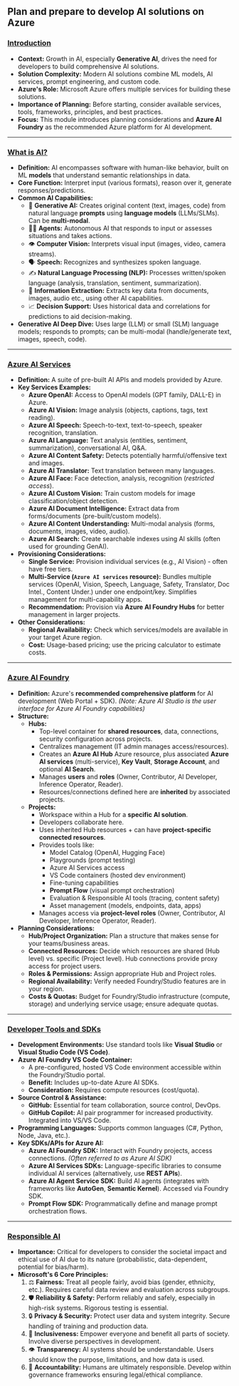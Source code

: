 ## Plan and prepare to develop AI solutions on Azure

### [Introduction](https://learn.microsoft.com/en-us/training/modules/prepare-azure-ai-development/1-introduction)

- **Context:** Growth in AI, especially **Generative AI**, drives the need for developers to build comprehensive AI solutions.
- **Solution Complexity:** Modern AI solutions combine ML models, AI services, prompt engineering, and custom code.
- **Azure's Role:** Microsoft Azure offers multiple services for building these solutions.
- **Importance of Planning:** Before starting, consider available services, tools, frameworks, principles, and best practices.
- **Focus:** This module introduces planning considerations and **Azure AI Foundry** as the recommended Azure platform for AI development.

______________________________________________________________________

### [What is AI?](https://learn.microsoft.com/en-us/training/modules/prepare-azure-ai-development/2-what-is-ai)

- **Definition:** AI encompasses software with human-like behavior, built on ML **models** that understand semantic relationships in data.
- **Core Function:** Interpret input (various formats), reason over it, generate responses/predictions.
- **Common AI Capabilities:**
  - 🤖 **Generative AI:** Creates original content (text, images, code) from natural language **prompts** using **language models** (LLMs/SLMs). Can be **multi-modal**.
  - 🧑‍💼 **Agents:** Autonomous AI that responds to input or assesses situations and takes actions.
  - 👁️ **Computer Vision:** Interprets visual input (images, video, camera streams).
  - 🗣️ **Speech:** Recognizes and synthesizes spoken language.
  - ✍️ **Natural Language Processing (NLP):** Processes written/spoken language (analysis, translation, sentiment, summarization).
  - 📄 **Information Extraction:** Extracts key data from documents, images, audio etc., using other AI capabilities.
  - 📈 **Decision Support:** Uses historical data and correlations for predictions to aid decision-making.
- **Generative AI Deep Dive:** Uses large (LLM) or small (SLM) language models; responds to prompts; can be multi-modal (handle/generate text, images, speech, code).

______________________________________________________________________

### [Azure AI Services](https://learn.microsoft.com/en-us/training/modules/prepare-azure-ai-development/3-azure-ai-services)

- **Definition:** A suite of pre-built AI APIs and models provided by Azure.
- **Key Services Examples:**
  - **Azure OpenAI:** Access to OpenAI models (GPT family, DALL-E) in Azure.
  - **Azure AI Vision:** Image analysis (objects, captions, tags, text reading).
  - **Azure AI Speech:** Speech-to-text, text-to-speech, speaker recognition, translation.
  - **Azure AI Language:** Text analysis (entities, sentiment, summarization), conversational AI, Q&A.
  - **Azure AI Content Safety:** Detects potentially harmful/offensive text and images.
  - **Azure AI Translator:** Text translation between many languages.
  - **Azure AI Face:** Face detection, analysis, recognition (*restricted access*).
  - **Azure AI Custom Vision:** Train custom models for image classification/object detection.
  - **Azure AI Document Intelligence:** Extract data from forms/documents (pre-built/custom models).
  - **Azure AI Content Understanding:** Multi-modal analysis (forms, documents, images, video, audio).
  - **Azure AI Search:** Create searchable indexes using AI skills (often used for grounding GenAI).
- **Provisioning Considerations:**
  - **Single Service:** Provision individual services (e.g., AI Vision) - often have free tiers.
  - **Multi-Service (`Azure AI services` resource):** Bundles multiple services (OpenAI, Vision, Speech, Language, Safety, Translator, Doc Intel., Content Under.) under one endpoint/key. Simplifies management for multi-capability apps.
  - **Recommendation:** Provision via **Azure AI Foundry Hubs** for better management in larger projects.
- **Other Considerations:**
  - **Regional Availability:** Check which services/models are available in your target Azure region.
  - **Cost:** Usage-based pricing; use the pricing calculator to estimate costs.

______________________________________________________________________

### [Azure AI Foundry](https://learn.microsoft.com/en-us/training/modules/prepare-azure-ai-development/4-azure-ai-foundry)

- **Definition:** Azure's **recommended comprehensive platform** for AI development (Web Portal + SDK). *(Note: Azure AI Studio is the user interface for Azure AI Foundry capabilities)*
- **Structure:**
  - **Hubs:**
    - Top-level container for **shared resources**, data, connections, security configuration across projects.
    - Centralizes management (IT admin manages access/resources).
    - Creates an **Azure AI Hub** Azure resource, plus associated **Azure AI services** (multi-service), **Key Vault**, **Storage Account**, and optional **AI Search**.
    - Manages **users** and **roles** (Owner, Contributor, AI Developer, Inference Operator, Reader).
    - Resources/connections defined here are **inherited** by associated projects.
  - **Projects:**
    - Workspace within a Hub for a **specific AI solution**.
    - Developers collaborate here.
    - Uses inherited Hub resources + can have **project-specific connected resources**.
    - Provides tools like:
      - Model Catalog (OpenAI, Hugging Face)
      - Playgrounds (prompt testing)
      - Azure AI Services access
      - VS Code containers (hosted dev environment)
      - Fine-tuning capabilities
      - **Prompt Flow** (visual prompt orchestration)
      - Evaluation & Responsible AI tools (tracing, content safety)
      - Asset management (models, endpoints, data, apps)
    - Manages access via **project-level roles** (Owner, Contributor, AI Developer, Inference Operator, Reader).
- **Planning Considerations:**
  - **Hub/Project Organization:** Plan a structure that makes sense for your teams/business areas.
  - **Connected Resources:** Decide which resources are shared (Hub level) vs. specific (Project level). Hub connections provide proxy access for project users.
  - **Roles & Permissions:** Assign appropriate Hub and Project roles.
  - **Regional Availability:** Verify needed Foundry/Studio features are in your region.
  - **Costs & Quotas:** Budget for Foundry/Studio infrastructure (compute, storage) and underlying service usage; ensure adequate quotas.

______________________________________________________________________

### [Developer Tools and SDKs](https://learn.microsoft.com/en-us/training/modules/prepare-azure-ai-development/5-tools-and-sdks)

- **Development Environments:** Use standard tools like **Visual Studio** or **Visual Studio Code (VS Code)**.
- **Azure AI Foundry VS Code Container:**
  - A pre-configured, hosted VS Code environment accessible within the Foundry/Studio portal.
  - **Benefit:** Includes up-to-date Azure AI SDKs.
  - **Consideration:** Requires compute resources (cost/quota).
- **Source Control & Assistance:**
  - **GitHub:** Essential for team collaboration, source control, DevOps.
  - **GitHub Copilot:** AI pair programmer for increased productivity. Integrated into VS/VS Code.
- **Programming Languages:** Supports common languages (C#, Python, Node, Java, etc.).
- **Key SDKs/APIs for Azure AI:**
  - **Azure AI Foundry SDK:** Interact with Foundry projects, access connections. *(Often referred to as Azure AI SDK)*
  - **Azure AI Services SDKs:** Language-specific libraries to consume individual AI services (alternatively, use **REST APIs**).
  - **Azure AI Agent Service SDK:** Build AI agents (integrates with frameworks like **AutoGen**, **Semantic Kernel**). Accessed via Foundry SDK.
  - **Prompt Flow SDK:** Programmatically define and manage prompt orchestration flows.

______________________________________________________________________

### [Responsible AI](https://learn.microsoft.com/en-us/training/modules/prepare-azure-ai-development/6-responsible-ai)

- **Importance:** Critical for developers to consider the societal impact and ethical use of AI due to its nature (probabilistic, data-dependent, potential for bias/harm).
- **Microsoft's 6 Core Principles:**
  1. ⚖️ **Fairness:** Treat all people fairly, avoid bias (gender, ethnicity, etc.). Requires careful data review and evaluation across subgroups.
  1. 🛡️ **Reliability & Safety:** Perform reliably and safely, especially in high-risk systems. Rigorous testing is essential.
  1. 🔒 **Privacy & Security:** Protect user data and system integrity. Secure handling of training and production data.
  1. 🤝 **Inclusiveness:** Empower everyone and benefit all parts of society. Involve diverse perspectives in development.
  1. 👁️ **Transparency:** AI systems should be understandable. Users should know the purpose, limitations, and how data is used.
  1. 📜 **Accountability:** Humans are ultimately responsible. Develop within governance frameworks ensuring legal/ethical compliance.
